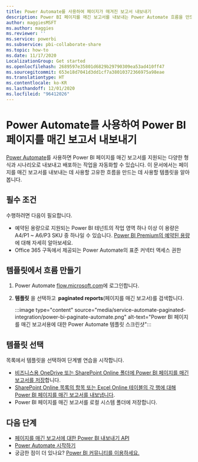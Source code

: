 ```yaml
---
title: Power Automate를 사용하여 페이지가 매겨진 보고서 내보내기
description: Power BI 페이지를 매긴 보고서를 내보내는 Power Automate 흐름을 만드는 방법을 알아봅니다.
author: maggiesMSFT
ms.author: maggies
ms.reviewer: ''
ms.service: powerbi
ms.subservice: pbi-collaborate-share
ms.topic: how-to
ms.date: 11/17/2020
LocalizationGroup: Get started
ms.openlocfilehash: 2689597e35801d6829b29790309ea53ad410ff47
ms.sourcegitcommit: 653e18d7041d3dd1cf7a38010372366975a98eae
ms.translationtype: HT
ms.contentlocale: ko-KR
ms.lasthandoff: 12/01/2020
ms.locfileid: "96412026"
---
```

# <a name="export-power-bi-paginated-reports-with-power-automate"></a>Power Automate를 사용하여 Power BI 페이지를 매긴 보고서 내보내기

[Power Automate](/power-automate/getting-started)를 사용하면 Power BI 페이지를 매긴 보고서를 지원되는 다양한 형식과 시나리오로 내보내고 배포하는 작업을 자동화할 수 있습니다. 이 문서에서는 페이지를 매긴 보고서를 내보내는 데 사용할 고유한 흐름을 만드는 데 사용할 템플릿을 알아봅니다.  

## <a name="prerequisites"></a>필수 조건  

수행하려면 다음이 필요합니다.

- 예약된 용량으로 지원되는 Power BI 테넌트의 작업 영역 하나 이상 이 용량은 A4/P1 ~ A6/P3 SKU 중 하나일 수 있습니다. [Power BI Premium의 예약된 용량](../admin/service-premium-what-is.md)에 대해 자세히 알아보세요.
- Office 365 구독에서 제공되는 Power Automate의 표준 커넥터 액세스 권한

## <a name="create-a-flow-from-a-template"></a>템플릿에서 흐름 만들기 

1. Power Automate [flow.microsoft.com](https://flow.microsoft.com/)에 로그인합니다. 
1. **템플릿** 을 선택하고  **paginated reports**(페이지를 매긴 보고서)를 검색합니다. 

    :::image type="content" source="media/service-automate-paginated-integration/power-bi-paginate-automate.png" alt-text="Power BI 페이지를 매긴 보고서용에 대한 Power Automate 템플릿 스크린샷":::

## <a name="select-a-template"></a>템플릿 선택 

목록에서 템플릿을 선택하여 단계별 연습을 시작합니다.  

- [비즈니스용 OneDrive 또는 SharePoint Online 폴더에 Power BI 페이지를 매긴 보고서를 저장](service-automate-paginated-onedrive-sharepoint.md)합니다.  
- [SharePoint Online 목록의 항목 또는 Excel Online 테이블의 각 행에 대해 Power BI 페이지를 매긴 보고서를 내보냅니다](service-automate-paginated-excel-sharepoint-list.md).
- Power BI 페이지를 매긴 보고서를 로컬 시스템 폴더에 저장합니다.

## <a name="next-steps"></a>다음 단계

- [페이지를 매긴 보고서에 대한 Power BI 내보내기 API](../developer/embedded/export-paginated-report.md)
- [Power Automate 시작하기](/power-automate/getting-started/)
- 궁금한 점이 더 있나요? [Power BI 커뮤니티를 이용하세요.](https://community.powerbi.com/)
